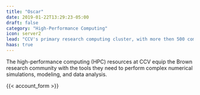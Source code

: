 ```yaml
---
title: "Oscar"
date: 2019-01-22T13:29:23-05:00
draft: false
category: "High-Performance Computing"
icon: server2
lead: "CCV's primary research computing cluster, with more then 500 compute nodes, including both CPU and GPU nodes, and a GPFS parallel filesystem."
haas: true
---
```

The high-performance computing (HPC) resources at CCV equip the Brown research community with the tools they need to perform complex numerical simulations, modeling, and data analysis.

{{< account_form >}}
